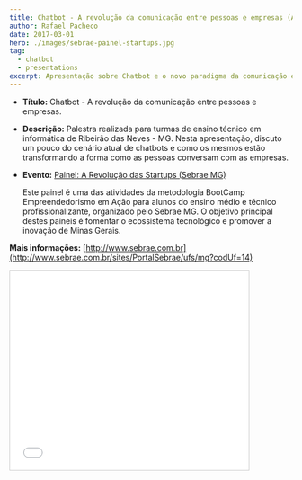 ```yaml
---
title: Chatbot - A revolução da comunicação entre pessoas e empresas (Apresentação)
author: Rafael Pacheco
date: 2017-03-01
hero: ./images/sebrae-painel-startups.jpg
tag:
  - chatbot
  - presentations
excerpt: Apresentação sobre Chatbot e o novo paradigma da comunicação entre pessoas e empresas.
---
```


- **Título:** <span class="evidence">Chatbot - A revolução da comunicação entre pessoas e empresas.</span>
- **Descrição:** Palestra realizada para turmas de ensino técnico em informática de Ribeirão das Neves - MG. Nesta apresentação, discuto um pouco do cenário atual de chatbots e como os mesmos estão transformando a forma como as pessoas conversam com as empresas.

- **Evento:** [Painel: A Revolução das Startups (Sebrae MG)](http://startupsebraeminas.com.br/)

  Este painel é uma das atividades da metodologia BootCamp Empreendedorismo em Ação para alunos do ensino médio e técnico profissionalizante, organizado pelo Sebrae MG. O objetivo principal destes paineis é fomentar o ecossistema tecnológico e promover a inovação de Minas Gerais.

**Mais informações:** [http://www.sebrae.com.br](http://www.sebrae.com.br/sites/PortalSebrae/ufs/mg?codUf=14)


<iframe src="//www.slideshare.net/slideshow/embed_code/key/Gd4IQXkkOEmiG" width="425" height="355" frameborder="0" marginwidth="0" marginheight="0" scrolling="no" style="border:1px solid #CCC; border-width:1px; margin-bottom:5px; max-width: 100%;" allowfullscreen> </iframe>